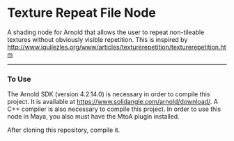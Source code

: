 # Texture Repeat File Node

A shading node for Arnold that allows the user to repeat non-tileable textures without obviously visible repetition. This is inspired by http://www.iquilezles.org/www/articles/texturerepetition/texturerepetition.htm

---

### To Use

The Arnold SDK (version 4.2.14.0) is necessary in order to compile this project. It is available at https://www.solidangle.com/arnold/download/. A C++ compiler is also necessary to compile this project. In order to use this node in Maya, you also must have the MtoA plugin installed.

After cloning this repository, compile it.